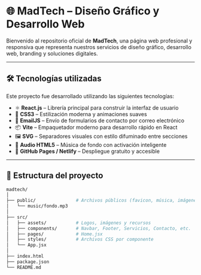 # 🌐 MadTech – Diseño Gráfico y Desarrollo Web

Bienvenido al repositorio oficial de **MadTech**, una página web profesional y responsiva que representa nuestros servicios de diseño gráfico, desarrollo web, branding y soluciones digitales.

---

## 🛠 Tecnologías utilizadas

Este proyecto fue desarrollado utilizando las siguientes tecnologías:

- ⚛️ **React.js** – Librería principal para construir la interfaz de usuario
- 🎨 **CSS3** – Estilización moderna y animaciones suaves
- 💌 **EmailJS** – Envío de formularios de contacto por correo electrónico
- 📦 **Vite** – Empaquetador moderno para desarrollo rápido en React
- 🖼️ **SVG** – Separadores visuales con estilo difuminado entre secciones
- 🎵 **Audio HTML5** – Música de fondo con activación inteligente
- 📁 **GitHub Pages / Netlify** – Despliegue gratuito y accesible

---

## 📂 Estructura del proyecto

```bash
madtech/
│
├── public/               # Archivos públicos (favicon, música, imágenes)
│   └── music/fondo.mp3
│
├── src/
│   ├── assets/           # Logos, imágenes y recursos
│   ├── components/       # Navbar, Footer, Servicios, Contacto, etc.
│   ├── pages/            # Home.jsx
│   ├── styles/           # Archivos CSS por componente
│   └── App.jsx
│
├── index.html
├── package.json
└── README.md
